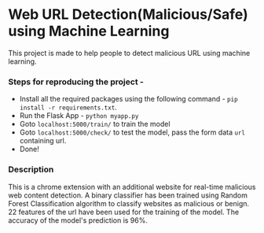 # Web URL Detection(Malicious/Safe) using Machine Learning
This project is made to help people to detect malicious URL using machine learning.
### Steps for reproducing the project -
* Install all the required packages using the following command - ```pip install -r requirements.txt```.
* Run the Flask App - ```python myapp.py```
* Goto ```localhost:5000/train/``` to train the model
* Goto ```localhost:5000/check/``` to test the model, pass the form data `url` containing url.
* Done!

### Description
This is a chrome extension with an additional website for real-time malicious web content detection. A binary classifier has been trained using Random Forest Classification algorithm to classify websites as malicious or benign. 22 features of the url have been used for the training of the model. The accuracy of the model's prediction is 96%.
